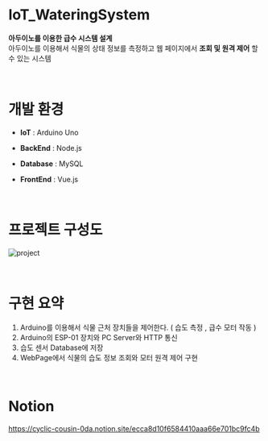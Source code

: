# IoT_WateringSystem
**아두이노를 이용한 급수 시스템 설계** </br>
아두이노를 이용해서 식물의 상태 정보를 측정하고 웹 페이지에서 **조회 및 원격 제어** 할 수 있는 시스템

</br>

# 개발 환경

- **IoT** : Arduino Uno  </br>

- **BackEnd** : Node.js  </br>

- **Database** : MySQL  </br>

- **FrontEnd** : Vue.js  </br>

</br>

# 프로젝트 구성도
![project](https://user-images.githubusercontent.com/80251711/203074064-9e603810-e180-4ee7-868b-52b613672bc8.png)

</br>

# 구현 요약
1. Arduino를 이용해서 식물 근처 장치들을 제어한다. ( 습도 측정 , 급수 모터 작동 )
2. Arduino의 ESP-01 장치와 PC Server와 HTTP 통신 
3. 습도 센서 Database에 저장
4. WebPage에서 식물의 습도 정보 조회와 모터 원격 제어 구현

</br>

# Notion
https://cyclic-cousin-0da.notion.site/ecca8d10f6584410aaa66e701bc9fc4b

